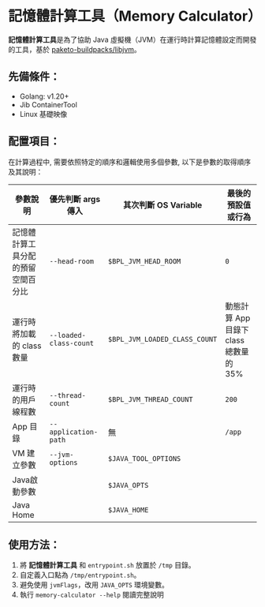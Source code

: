 # 記憶體計算工具（Memory Calculator）

**記憶體計算工具**是為了協助 Java
虛擬機（JVM）在運行時計算記憶體設定而開發的工具，基於 [paketo-buildpacks/libjvm](https://github.com/paketo-buildpacks/libjvm/)。

## 先備條件：

- Golang: v1.20+
- Jib ContainerTool
- Linux 基礎映像

## 配置項目：

在計算過程中, 需要依照特定的順序和邏輯使用多個參數, 以下是參數的取得順序及其說明：

| 參數說明 | 優先判斷 args 傳入  | 其次判斷 OS Variable | 最後的預設值或行為 |
|---|---|---|---|
| 記憶體計算工具分配的預留空間百分比 | `--head-room` | `$BPL_JVM_HEAD_ROOM` | `0` |
| 運行時將加載的 class 數量 | `--loaded-class-count ` | `$BPL_JVM_LOADED_CLASS_COUNT ` | 動態計算 App 目錄下 class 總數量的 35% |
| 運行時的用戶線程數 | `--thread-count` | `$BPL_JVM_THREAD_COUNT` | `200` |
| App 目錄 | `--application-path` | 無 | `/app` |
| VM 建立參數 | `--jvm-options` | `$JAVA_TOOL_OPTIONS` | |
| Java啟動參數 |   | `$JAVA_OPTS ` | |
| Java Home |   | `$JAVA_HOME ` | |

## 使用方法：

1. 將 **記憶體計算工具** 和 `entrypoint.sh` 放置於 `/tmp` 目錄。
2. 自定義入口點為 `/tmp/entrypoint.sh`。
3. 避免使用 `jvmFlags`，改用 `JAVA_OPTS` 環境變數。
4. 執行 `memory-calculator --help` 閱讀完整說明
